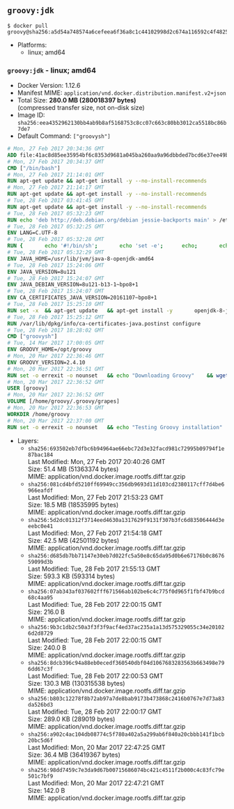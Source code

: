 ## `groovy:jdk`

```console
$ docker pull groovy@sha256:a5d54a748574a6cefeea6f36a8c1c44102998d2c674a116592c4f4825345dcd3
```

-	Platforms:
	-	linux; amd64

### `groovy:jdk` - linux; amd64

-	Docker Version: 1.12.6
-	Manifest MIME: `application/vnd.docker.distribution.manifest.v2+json`
-	Total Size: **280.0 MB (280018397 bytes)**  
	(compressed transfer size, not on-disk size)
-	Image ID: `sha256:eea4352962130bb4ab9b8af5168753c8cc07c663c80bb3012ca5518bc86b7de7`
-	Default Command: `["groovysh"]`

```dockerfile
# Mon, 27 Feb 2017 20:34:36 GMT
ADD file:41ac8d85ee35954bf6c8353d9681a045ba260aa9a96dbbded7bcd6e37ee49bea in / 
# Mon, 27 Feb 2017 20:34:37 GMT
CMD ["/bin/bash"]
# Mon, 27 Feb 2017 21:14:01 GMT
RUN apt-get update && apt-get install -y --no-install-recommends 		ca-certificates 		curl 		wget 	&& rm -rf /var/lib/apt/lists/*
# Mon, 27 Feb 2017 21:14:17 GMT
RUN apt-get update && apt-get install -y --no-install-recommends 		bzr 		git 		mercurial 		openssh-client 		subversion 				procps 	&& rm -rf /var/lib/apt/lists/*
# Tue, 28 Feb 2017 03:41:45 GMT
RUN apt-get update && apt-get install -y --no-install-recommends 		bzip2 		unzip 		xz-utils 	&& rm -rf /var/lib/apt/lists/*
# Tue, 28 Feb 2017 05:32:23 GMT
RUN echo 'deb http://deb.debian.org/debian jessie-backports main' > /etc/apt/sources.list.d/jessie-backports.list
# Tue, 28 Feb 2017 05:32:25 GMT
ENV LANG=C.UTF-8
# Tue, 28 Feb 2017 05:32:28 GMT
RUN { 		echo '#!/bin/sh'; 		echo 'set -e'; 		echo; 		echo 'dirname "$(dirname "$(readlink -f "$(which javac || which java)")")"'; 	} > /usr/local/bin/docker-java-home 	&& chmod +x /usr/local/bin/docker-java-home
# Tue, 28 Feb 2017 05:32:29 GMT
ENV JAVA_HOME=/usr/lib/jvm/java-8-openjdk-amd64
# Tue, 28 Feb 2017 15:24:06 GMT
ENV JAVA_VERSION=8u121
# Tue, 28 Feb 2017 15:24:07 GMT
ENV JAVA_DEBIAN_VERSION=8u121-b13-1~bpo8+1
# Tue, 28 Feb 2017 15:24:07 GMT
ENV CA_CERTIFICATES_JAVA_VERSION=20161107~bpo8+1
# Tue, 28 Feb 2017 15:25:10 GMT
RUN set -x 	&& apt-get update 	&& apt-get install -y 		openjdk-8-jdk="$JAVA_DEBIAN_VERSION" 		ca-certificates-java="$CA_CERTIFICATES_JAVA_VERSION" 	&& rm -rf /var/lib/apt/lists/* 	&& [ "$JAVA_HOME" = "$(docker-java-home)" ]
# Tue, 28 Feb 2017 15:25:12 GMT
RUN /var/lib/dpkg/info/ca-certificates-java.postinst configure
# Tue, 28 Feb 2017 18:28:02 GMT
CMD ["groovysh"]
# Tue, 14 Mar 2017 17:00:05 GMT
ENV GROOVY_HOME=/opt/groovy
# Mon, 20 Mar 2017 22:36:46 GMT
ENV GROOVY_VERSION=2.4.10
# Mon, 20 Mar 2017 22:36:51 GMT
RUN set -o errexit -o nounset 	&& echo "Downloading Groovy" 	&& wget --no-verbose --output-document=groovy.zip "https://dist.apache.org/repos/dist/release/groovy/${GROOVY_VERSION}/distribution/apache-groovy-binary-${GROOVY_VERSION}.zip" 		&& echo "Importing keys listed in http://www.apache.org/dist/groovy/KEYS from key server" 	&& export GNUPGHOME="$(mktemp -d)" 	&& for key in 		"0x41321490758AAD6F" 		"0x825C06C827AF6B66" 		"0x6A65176A0FB1CD0B" 	; do 		for server in 			ha.pool.sks-keyservers.net 			hkp://p80.pool.sks-keyservers.net:80 			pgp.mit.edu 		; do 			echo "  Trying ${server}"; 			if gpg --keyserver "${server}" --recv-keys "${key}"; then 				break; 			fi; 		done; 	done; 	if [ $(gpg --list-keys | grep -c "pub ") -ne 3 ]; then 		echo "ERROR: Failed to fetch GPG keys" >&2; 		exit 1; 	fi 		&& echo "Checking download signature" 	&& wget --no-verbose --output-document=groovy.zip.asc "https://dist.apache.org/repos/dist/release/groovy/${GROOVY_VERSION}/distribution/apache-groovy-binary-${GROOVY_VERSION}.zip.asc" 	&& gpg --batch --verify groovy.zip.asc groovy.zip 	&& rm --recursive "${GNUPGHOME}" 	&& rm groovy.zip.asc 		&& echo "Installing Groovy" 	&& unzip groovy.zip 	&& rm groovy.zip 	&& mv "groovy-${GROOVY_VERSION}" "${GROOVY_HOME}/" 	&& ln --symbolic "${GROOVY_HOME}/bin/grape" /usr/bin/grape 	&& ln --symbolic "${GROOVY_HOME}/bin/groovy" /usr/bin/groovy 	&& ln --symbolic "${GROOVY_HOME}/bin/groovyc" /usr/bin/groovyc 	&& ln --symbolic "${GROOVY_HOME}/bin/groovyConsole" /usr/bin/groovyConsole 	&& ln --symbolic "${GROOVY_HOME}/bin/groovydoc" /usr/bin/groovydoc 	&& ln --symbolic "${GROOVY_HOME}/bin/groovysh" /usr/bin/groovysh 	&& ln --symbolic "${GROOVY_HOME}/bin/java2groovy" /usr/bin/java2groovy 		&& echo "Adding groovy user and group" 	&& groupadd --system --gid 1000 groovy 	&& useradd --system --gid groovy --uid 1000 --shell /bin/bash --create-home groovy 	&& mkdir --parents /home/groovy/.groovy/grapes 	&& chown --recursive groovy:groovy /home/groovy
# Mon, 20 Mar 2017 22:36:52 GMT
USER [groovy]
# Mon, 20 Mar 2017 22:36:52 GMT
VOLUME [/home/groovy/.groovy/grapes]
# Mon, 20 Mar 2017 22:36:53 GMT
WORKDIR /home/groovy
# Mon, 20 Mar 2017 22:37:00 GMT
RUN set -o errexit -o nounset 	&& echo "Testing Groovy installation" 	&& groovy --version
```

-	Layers:
	-	`sha256:693502eb7dfbc6b94964ae66ebc72d3e32facd981c72995b09794f1e87bac184`  
		Last Modified: Mon, 27 Feb 2017 20:40:26 GMT  
		Size: 51.4 MB (51363374 bytes)  
		MIME: application/vnd.docker.image.rootfs.diff.tar.gzip
	-	`sha256:081cd4bfd5210ff69949cc356db9693d11d103cd2380117cff7d4be6966eafdf`  
		Last Modified: Mon, 27 Feb 2017 21:53:23 GMT  
		Size: 18.5 MB (18535995 bytes)  
		MIME: application/vnd.docker.image.rootfs.diff.tar.gzip
	-	`sha256:5d2dc01312f3714eed4630a1317629f9131f307b3fc6d83506444d3eeebc0e41`  
		Last Modified: Mon, 27 Feb 2017 21:54:18 GMT  
		Size: 42.5 MB (42501192 bytes)  
		MIME: application/vnd.docker.image.rootfs.diff.tar.gzip
	-	`sha256:d685db7bb71147e30eb7d022fc5a50e8c65da95d0b6e67176b0c867659099d3b`  
		Last Modified: Tue, 28 Feb 2017 21:55:13 GMT  
		Size: 593.3 KB (593314 bytes)  
		MIME: application/vnd.docker.image.rootfs.diff.tar.gzip
	-	`sha256:07ab343af037602fff671566ab102be6c4c775f0d965f1fbf47b9bcd68c4aa95`  
		Last Modified: Tue, 28 Feb 2017 22:00:15 GMT  
		Size: 216.0 B  
		MIME: application/vnd.docker.image.rootfs.diff.tar.gzip
	-	`sha256:9b3c1db2c50a3f3f3f9acf4ed37ac235a1a13d575329055c34e201026d2d8729`  
		Last Modified: Tue, 28 Feb 2017 22:00:15 GMT  
		Size: 240.0 B  
		MIME: application/vnd.docker.image.rootfs.diff.tar.gzip
	-	`sha256:8dcb396c94a88eb0ecedf360540dbf04d1067683283563b663498e796dd67c3f`  
		Last Modified: Tue, 28 Feb 2017 22:00:53 GMT  
		Size: 130.3 MB (130315538 bytes)  
		MIME: application/vnd.docker.image.rootfs.diff.tar.gzip
	-	`sha256:b803c12278f8b72ab97a7de8bab9173b473868c2416b0767e7d73a83da526bd3`  
		Last Modified: Tue, 28 Feb 2017 22:00:17 GMT  
		Size: 289.0 KB (289019 bytes)  
		MIME: application/vnd.docker.image.rootfs.diff.tar.gzip
	-	`sha256:a902c4ac104db08774c5f780a402a5a299ab6f840a20cbbb141f1bcb20bc5d6f`  
		Last Modified: Mon, 20 Mar 2017 22:47:25 GMT  
		Size: 36.4 MB (36419367 bytes)  
		MIME: application/vnd.docker.image.rootfs.diff.tar.gzip
	-	`sha256:98dd7459c7e3da9d67b00715686074bc421c4511f2b000c4c83fc79e501c7bf9`  
		Last Modified: Mon, 20 Mar 2017 22:47:21 GMT  
		Size: 142.0 B  
		MIME: application/vnd.docker.image.rootfs.diff.tar.gzip
